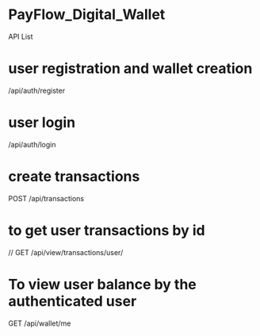 # PayFlow_Digital_Wallet
API List
# user registration and wallet creation
/api/auth/register
# user login
/api/auth/login
# create transactions
POST /api/transactions

# to get user transactions by id
// GET /api/view/transactions/user/<userId>
# To view user balance by the authenticated user
GET /api/wallet/me
